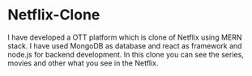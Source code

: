 # Netflix-Clone
I have developed a OTT platform which is clone of  Netflix using MERN stack. I have used MongoDB as database and react as framework and node.js for backend development. In this clone you can see the series, movies and other what you see in the Netflix.
